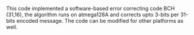 This code implemented a software-based error correcting code BCH (31,16), the algorithm runs on atmega128A and corrects upto 3-bits per 31-bits encoded message.
The code can be modified for other platforms as well.
